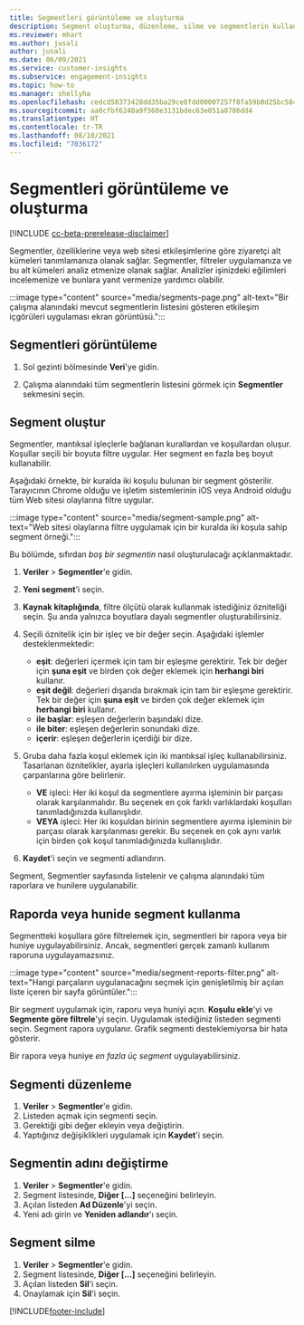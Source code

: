 ```yaml
---
title: Segmentleri görüntüleme ve oluşturma
description: Segment oluşturma, düzenleme, silme ve segmentlerin kullanılacağı yerler.
ms.reviewer: mhart
ms.author: jusali
author: jusali
ms.date: 06/09/2021
ms.service: customer-insights
ms.subservice: engagement-insights
ms.topic: how-to
ms.manager: shellyha
ms.openlocfilehash: cedcd58373428dd35ba29ce8fdd00007257f8fa59b0d25bc584b4e832df13604
ms.sourcegitcommit: aa0cfbf6240a9f560e3131bdec63e051a8786dd4
ms.translationtype: HT
ms.contentlocale: tr-TR
ms.lasthandoff: 08/10/2021
ms.locfileid: "7036172"
---
```

# <a name="view-and-create-segments"></a>Segmentleri görüntüleme ve oluşturma

[!INCLUDE [cc-beta-prerelease-disclaimer](includes/cc-beta-prerelease-disclaimer.md)]

Segmentler, özelliklerine veya web sitesi etkileşimlerine göre ziyaretçi alt kümeleri tanımlamanıza olanak sağlar. Segmentler, filtreler uygulamanıza ve bu alt kümeleri analiz etmenize olanak sağlar. Analizler işinizdeki eğilimleri incelemenize ve bunlara yanıt vermenize yardımcı olabilir. 

:::image type="content" source="media/segments-page.png" alt-text="Bir çalışma alanındaki mevcut segmentlerin listesini gösteren etkileşim içgörüleri uygulaması ekran görüntüsü.":::

## <a name="view-segments"></a>Segmentleri görüntüleme

1. Sol gezinti bölmesinde **Veri**'ye gidin. 

1. Çalışma alanındaki tüm segmentlerin listesini görmek için **Segmentler** sekmesini seçin. 

## <a name="create-a-segment"></a>Segment oluştur

Segmentler, mantıksal işleçlerle bağlanan kurallardan ve koşullardan oluşur. Koşullar seçili bir boyuta filtre uygular. Her segment en fazla beş boyut kullanabilir.

Aşağıdaki örnekte, bir kuralda iki koşulu bulunan bir segment gösterilir. Tarayıcının Chrome olduğu ve işletim sistemlerinin iOS veya Android olduğu tüm Web sitesi olaylarına filtre uygular.

:::image type="content" source="media/segment-sample.png" alt-text="Web sitesi olaylarına filtre uygulamak için bir kuralda iki koşula sahip segment örneği.":::

Bu bölümde, sıfırdan *boş bir segmentin* nasıl oluşturulacağı açıklanmaktadır.

1. **Veriler** > **Segmentler**'e gidin.

1. **Yeni segment**'i seçin.

1. **Kaynak kitaplığında**, filtre ölçütü olarak kullanmak istediğiniz özniteliği seçin. Şu anda yalnızca boyutlara dayalı segmentler oluşturabilirsiniz.

1. Seçili öznitelik için bir işleç ve bir değer seçin. Aşağıdaki işlemler desteklenmektedir:
   - **eşit**: değerleri içermek için tam bir eşleşme gerektirir. Tek bir değer için **şuna eşit** ve birden çok değer eklemek için **herhangi biri** kullanır.
   - **eşit değil**: değerleri dışarıda bırakmak için tam bir eşleşme gerektirir. Tek bir değer için **şuna eşit** ve birden çok değer eklemek için **herhangi biri** kullanır.
   - **ile başlar**: eşleşen değerlerin başındaki dize.
   - **ile biter**: eşleşen değerlerin sonundaki dize.
   - **içerir**: eşleşen değerlerin içerdiği bir dize.

1. Gruba daha fazla koşul eklemek için iki mantıksal işleç kullanabilirsiniz. Tasarlanan öznitelikler, ayarla işleçleri kullanılırken uygulamasında çarpanlarına göre belirlenir.
   - **VE** işleci: Her iki koşul da segmentlere ayırma işleminin bir parçası olarak karşılanmalıdır. Bu seçenek en çok farklı varlıklardaki koşulları tanımladığınızda kullanışlıdır.
   - **VEYA** işleci: Her iki koşuldan birinin segmentlere ayırma işleminin bir parçası olarak karşılanması gerekir. Bu seçenek en çok aynı varlık için birden çok koşul tanımladığınızda kullanışlıdır.

1. **Kaydet**'i seçin ve segmenti adlandırın. 

Segment, Segmentler sayfasında listelenir ve çalışma alanındaki tüm raporlara ve hunilere uygulanabilir.

## <a name="use-a-segment-in-a-report-or-funnel"></a>Raporda veya hunide segment kullanma

Segmentteki koşullara göre filtrelemek için, segmentleri bir rapora veya bir huniye uygulayabilirsiniz. Ancak, segmentleri gerçek zamanlı kullanım raporuna uygulayamazsınız.

:::image type="content" source="media/segment-reports-filter.png" alt-text="Hangi parçaların uygulanacağını seçmek için genişletilmiş bir açılan liste içeren bir sayfa görüntüler.":::

Bir segment uygulamak için, raporu veya huniyi açın. **Koşulu ekle**'yi ve **Segmente göre filtrele**'yi seçin. Uygulamak istediğiniz listeden segmenti seçin. Segment rapora uygulanır. Grafik segmenti desteklemiyorsa bir hata gösterir.
 
Bir rapora veya huniye *en fazla üç segment* uygulayabilirsiniz.

## <a name="edit-a-segment"></a>Segmenti düzenleme

1. **Veriler** > **Segmentler**'e gidin.
1. Listeden açmak için segmenti seçin. 
1. Gerektiği gibi değer ekleyin veya değiştirin.
1. Yaptığınız değişiklikleri uygulamak için **Kaydet**'i seçin.

## <a name="change-the-name-of-a-segment"></a>Segmentin adını değiştirme

1. **Veriler** > **Segmentler**'e gidin.
1. Segment listesinde, **Diğer [...]** seçeneğini belirleyin. 
1. Açılan listeden **Ad Düzenle**'yi seçin.
1. Yeni adı girin ve **Yeniden adlandır**'ı seçin.

## <a name="delete-a-segment"></a>Segment silme

1. **Veriler** > **Segmentler**'e gidin.
1. Segment listesinde, **Diğer [...]** seçeneğini belirleyin. 
1. Açılan listeden **Sil**'i seçin.
1. Onaylamak için **Sil**'i seçin.

[!INCLUDE[footer-include](../includes/footer-banner.md)]

